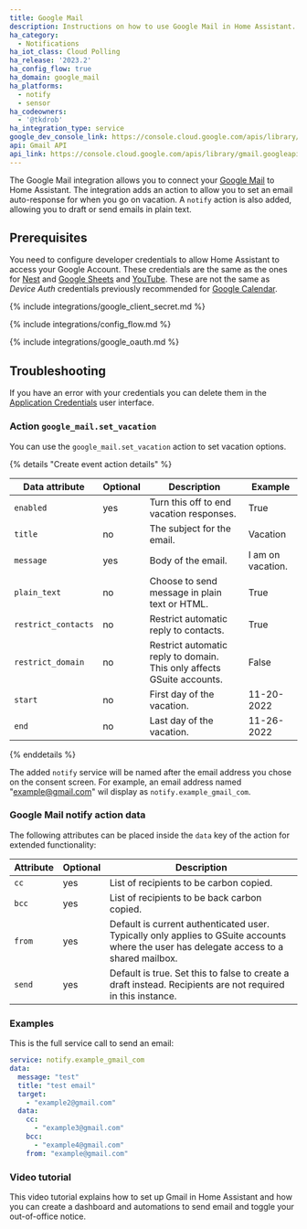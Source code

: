 ```yaml
---
title: Google Mail
description: Instructions on how to use Google Mail in Home Assistant.
ha_category:
  - Notifications
ha_iot_class: Cloud Polling
ha_release: '2023.2'
ha_config_flow: true
ha_domain: google_mail
ha_platforms:
  - notify
  - sensor
ha_codeowners:
  - '@tkdrob'
ha_integration_type: service
google_dev_console_link: https://console.cloud.google.com/apis/library/gmail.googleapis.com
api: Gmail API
api_link: https://console.cloud.google.com/apis/library/gmail.googleapis.com
---
```


The Google Mail integration allows you to connect your [Google Mail](https://mail.google.com) to Home Assistant. The integration adds an action to allow you to set an email auto-response for when you go on vacation. A `notify` action is also added, allowing you to draft or send emails in plain text.

## Prerequisites

You need to configure developer credentials to allow Home Assistant to access your Google Account.
These credentials are the same as the ones for [Nest](/integrations/nest) and [Google Sheets](/integrations/google_sheets) and [YouTube](/integrations/youtube).
These are not the same as *Device Auth* credentials previously recommended for [Google Calendar](/integrations/google).

{% include integrations/google_client_secret.md %}

{% include integrations/config_flow.md %}

{% include integrations/google_oauth.md %}

## Troubleshooting

If you have an error with your credentials you can delete them in the [Application Credentials](/integrations/application_credentials/) user interface.

### Action `google_mail.set_vacation`

You can use the `google_mail.set_vacation` action to set vacation options.

{% details "Create event action  details" %}

| Data attribute | Optional | Description | Example |
| ---------------------- | -------- | ----------- | --------|
| `enabled` | yes | Turn this off to end vacation responses. | True
| `title` | no | The subject for the email. | Vacation
| `message` | yes | Body of the email. | I am on vacation.
| `plain_text` | no | Choose to send message in plain text or HTML. | True
| `restrict_contacts` | no | Restrict automatic reply to contacts. | True
| `restrict_domain` | no | Restrict automatic reply to domain. This only affects GSuite accounts. | False
| `start` | no | First day of the vacation. | 11-20-2022
| `end` | no | Last day of the vacation. | 11-26-2022

{% enddetails %}

The added `notify` service will be named after the email address you chose on the consent screen. For example, an email address named "example@gmail.com" wil display as `notify.example_gmail_com`.

### Google Mail notify action data

The following attributes can be placed inside the `data` key of the action for extended functionality:

| Attribute              | Optional | Description |
| ---------------------- | -------- | ----------- |
| `cc`               |      yes | List of recipients to be carbon copied.
| `bcc`                   |      yes | List of recipients to be back carbon copied.
| `from`                   |      yes | Default is current authenticated user. Typically only applies to GSuite accounts where the user has delegate access to a shared mailbox.
| `send`                 |      yes | Default is true. Set this to false to create a draft instead. Recipients are not required in this instance.

### Examples

This is the full service call to send an email:

```yaml
service: notify.example_gmail_com
data:
  message: "test"
  title: "test email"
  target:
    - "example2@gmail.com"
  data:
    cc:
      - "example3@gmail.com"
    bcc:
      - "example4@gmail.com"
    from: "example@gmail.com"
```

### Video tutorial

This video tutorial explains how to set up Gmail in Home Assistant and how you can create a dashboard and automations to send email and toggle your out-of-office notice.

<lite-youtube videoid="IHKliqSFZvM" videotitle="How To send e-mail PERFECTLY using Gmail in Home Assistant - Tutorial" posterquality="maxresdefault"></lite-youtube>
